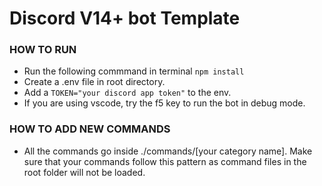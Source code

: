 # Discord V14+ bot Template

### HOW TO RUN

- Run the following commmand in terminal `npm install`
- Create a .env file in root directory.
- Add a `TOKEN="your discord app token"` to the env.
- If you are using vscode, try the f5 key to run the bot in debug mode.

### HOW TO ADD NEW COMMANDS

- All the commands go inside ./commands/[your category name]. Make sure that your commands follow this pattern as command files in the root folder will not be loaded.
